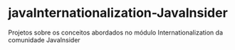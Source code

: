 # javaInternationalization-JavaInsider
Projetos sobre os conceitos abordados no módulo Internationalization da comunidade JavaInsider 
